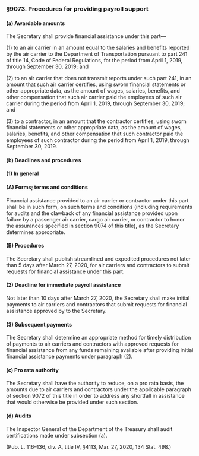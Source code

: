 ### §9073. Procedures for providing payroll support ###

#### (a) Awardable amounts ####

The Secretary shall provide financial assistance under this part—

(1) to an air carrier in an amount equal to the salaries and benefits reported by the air carrier to the Department of Transportation pursuant to part 241 of title 14, Code of Federal Regulations, for the period from April 1, 2019, through September 30, 2019; and

(2) to an air carrier that does not transmit reports under such part 241, in an amount that such air carrier certifies, using sworn financial statements or other appropriate data, as the amount of wages, salaries, benefits, and other compensation that such air carrier paid the employees of such air carrier during the period from April 1, 2019, through September 30, 2019; and

(3) to a contractor, in an amount that the contractor certifies, using sworn financial statements or other appropriate data, as the amount of wages, salaries, benefits, and other compensation that such contractor paid the employees of such contractor during the period from April 1, 2019, through September 30, 2019.

#### (b) Deadlines and procedures ####

#### (1) In general ####

#### (A) Forms; terms and conditions ####

Financial assistance provided to an air carrier or contractor under this part shall be in such form, on such terms and conditions (including requirements for audits and the clawback of any financial assistance provided upon failure by a passenger air carrier, cargo air carrier, or contractor to honor the assurances specified in section 9074 of this title), as the Secretary determines appropriate.

#### (B) Procedures ####

The Secretary shall publish streamlined and expedited procedures not later than 5 days after March 27, 2020, for air carriers and contractors to submit requests for financial assistance under this part.

#### (2) Deadline for immediate payroll assistance ####

Not later than 10 days after March 27, 2020, the Secretary shall make initial payments to air carriers and contractors that submit requests for financial assistance approved by to the Secretary.

#### (3) Subsequent payments ####

The Secretary shall determine an appropriate method for timely distribution of payments to air carriers and contractors with approved requests for financial assistance from any funds remaining available after providing initial financial assistance payments under paragraph (2).

#### (c) Pro rata authority ####

The Secretary shall have the authority to reduce, on a pro rata basis, the amounts due to air carriers and contractors under the applicable paragraph of section 9072 of this title in order to address any shortfall in assistance that would otherwise be provided under such section.

#### (d) Audits ####

The Inspector General of the Department of the Treasury shall audit certifications made under subsection (a).

(Pub. L. 116–136, div. A, title IV, §4113, Mar. 27, 2020, 134 Stat. 498.)